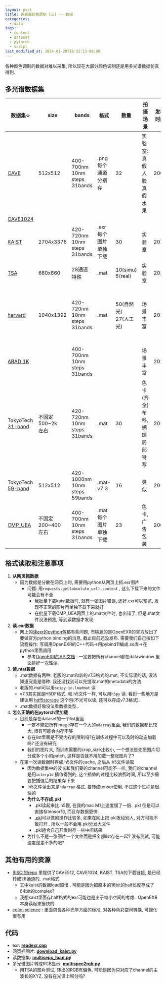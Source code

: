```yaml
---
layout: post
title: 传感器颜色调制 (三) -- 数据
categories:
  - data
tags:
  - content
  - dataset
  - pytorch
  - script
last_modified_at: 2024-01-20T16:32:13-08:00
---
```

各种颜色调制的数据对难以采集, 所以现在大部分颜色调制还是用多光谱数据仿真得到.
## 多光谱数据集

| 数据集$\downarrow$ | size | bands | 格式 | 数量 | 拍摄场景 | 发布时间 | 大小 | 条件 | 拍摄条件 |
| ---- | ---- | ---- | ---- | ---- | ---- | ---- | ---- | ---- | ---- |
| [CAVE](https://www1.cs.columbia.edu/CAVE/databases/multispectral/) | 512x512 | 400-700nm<br>10nm steps<br>31bands | .png<br>每个通道<br>分别存 | 32 | 实验室:<br>真假人脸<br>真假水果 | 2008 | 419.9MB |  |  |
| [CAVE1024](https://cave.cs.columbia.edu/projects/categories/project?cid=Computational+Imaging&pid=Multispectral+Imaging+Using+Multiplexed+Illumination) |  |  |  |  |  |  | 13.06GB |  |  |
| [KAIST](http://vclab.kaist.ac.kr/siggraphasia2017p1/kaistdataset.html) | 2704x3376 | 420-720nm<br>10nm steps<br>31bands | .exr<br>每个图片<br>单独下载 | 30 | 实验室 | 2017 | 8.67GB |  |  |
| [TSA](https://github.com/mengziyi64/TSA-Net) | 660x660 | 28通道<br>特殊 | .mat | 10(simu)<br>5(real) | 实验室 | 2020 |  | simu是从<br>KAIST的数据<br>中截取的 |  |
| [harvard](https://vision.seas.harvard.edu/hyperspec/download.html) | 1040x1392 | 420-720nm<br>10nm steps<br>31bands | .mat | 50(自然光)<br>27(人工光) | 场景丰富 | 2011 | 约7GB | research-only | 商业相机:<br>Nuance FX, CRI Inc<br>liquid crystal tunable filter |
| [ARAD 1K](https://github.com/boazarad/ARAD_1K) |  | 400-700nm<br>10nm steps<br>31bands |  |  | 场景丰富 | 2022 |  | 需要注册 |  |
| TokyoTech<br>[31-band](http://www.ok.sc.e.titech.ac.jp/res/MSI/MSIdata31.html) | 不固定<br>500~2k<br>左右 | 420-720nm<br>10nm steps<br>31bands | .mat | 30 | 色卡(齐全)<br>布料,<br>蝴蝶<br>局部特写 | 2015 | 2.97GB | research-only<br>redistribute-<br>prevent |  |
| TokyoTech<br>[59-band](http://www.ok.sc.e.titech.ac.jp/res/MSI/MSIdata59.html) | 512x512 | 420-1000nm<br>10nm steps<br>59bands | .mat-v7.3 | 16 | 类似<br> | 2019 | 1.7GB | research-only<br>redistribute-<br>prevent |  |
| [CMP_UEA](http://www2.cmp.uea.ac.uk/Research/compvis/MultiSpectralDB.htm) | 不固定<br>200~400<br>左右 | 400-700nm<br>10nm steps<br>31bands | .mat<br>每个图片<br>单独下载 | 23 | 色卡,<br>广告包装 | 2004 | 566.6MB |  |  |

## 格式读取和注意事项

1. **从网页抓数据**
	- 因为数据是分散在网页上的, 需要用python从网页上抓.exr图片
		- 问题: 用`requests.get(absolute_url).content` , 这么下载下来的文件可能会有不全
			- 我批量下载kaist数据时, 就有一张图片错误, 还好.exr可以预览, 发现不正常的图片再单独下载下来就好
			- 在批量下载CMP_UEA网页上的.mat文件时, 也出错了, 但是.mat文件没法预览, 等到读数据才发现
3. **读.exr数据**
	- 网上的[读exr的python包][1]都有些问题, 而尴尬的是OpenEXR的官方放出了要做官方python binding的消息, 截止目前还没发布. 需要我们自己按如下流程操作: 写调用OpenEXR的C++代码->用pybind11编成.so库->在python里面调用
		- 参考[OpenEXR的API文档](https://openexr.com/en/latest/API.html#the-openexr-api) : 一定要把所有channel都在datawindow 里面排好一次性读
4. **读.mat数据**
	-  .mat数据有两种: 老版的.mat和新的v7.3格式的.mat, 不实际读的话, 没法知道究竟是哪种. 我还没找到可以先提取.mat的metadata的方法
	- 老版的.mat可以用`scipy.io.loadmat` 读
	- v7.3其实就是H5DF格式, 和.h5文件一样, 可以用`h5py` 读. 看到一些地方是建议用 [hdf5storage](https://pypi.python.org/pypi/hdf5storage) 这个包(不光可以读, 还可以存成v7.3格式).
	- .mat数据好像没法看数据类型..
1. **怎么正确的在pytorch里加载**
	- 目前是存在dataset的一个list里面
		- 一定不能把所有image存在一个大的`ndarray`里面, 我们的数据都比较大, 很有可能会内存不够
		- 存在list里面是不受内存的限制吗?在训练过程中可以及时的动态加载吗? 还没有研究
		- 我们的图片大, 而训练需要的crop_size比较小, 一个想法是先把图片切分成多个小的patch, 这样是否就不用加载一整张图片了?
	- 在第一次读数据时存成.h5文件的cache, 之后从.h5文件读取
		- 因为数据集中的波长和我们要的channel可能不一样, 我们的channel是用`interp1d` 插值得到的, 这个插值的过程比较浪费时间, 所以至少需要把插值后的结果存下来
		- .h5文件读出来是`ndarray` 格式, 要转成tensor使用, 不过这个过程是很快的
		- **为什么不存成.pkl** 
			- .pkl读起来比.h5慢, 在我的mac M1上速度慢了一倍.  .pkl 倒是可以直接存tensor的, 而且存数据更快. 
			- [.pkl](https://docs.python.org/3/library/pickle.html)可以做的操作比较多, 如果在网上把.pkl发给别人, 对方可能不敢打开.. 所以一般不会用.pkl分发大文件
			- .pkl适合自己开发时存一些中间结果
		- 为什么不是一张图片一个文件而是把全部list存在一起? 没有测试, 可能速度是差不多的吧?

## 其他有用的资源

- [BiSCI的repo](https://github.com/caiyuanhao1998/BiSCI) 里提供了CAVE512, CAVE1024, KAIST, TSA的下载链接, 是已经转成28通道的, .mat格式
	- 其中kaist的数据load超慢.. 可能是因为把原本的16bit的half长度存成了64bit的complex?
	- 我想kaist里面存half格式的exr可能也是出于缩小空间的考虑.. OpenEXR本身读起来挺快的
- [color-science](https://github.com/colour-science/colour) : 里面包含各种光学方面的标准, 对各种色彩空间转换, 可视化很有用

## 代码

- exr: [**readexr.cpp**](https://gist.github.com/roshameow/c2710dedf5ab067517d622b2a7ed4679#file-readexr-cpp)
- 网页抓图片: [**download_kaist.py**](https://gist.github.com/roshameow/30aae94815c6b8ddb2253191d4f86649#file-download_kaist-py) 
- 读数据集: [**multisepc_load.py**](https://gist.github.com/roshameow/30aae94815c6b8ddb2253191d4f86649#file-multisepc_load-py)
- 多光谱图片转成RGB显示: [**multispec2rgb.py**](https://gist.github.com/roshameow/30aae94815c6b8ddb2253191d4f86649#file-multispec2rgb-py) 
	- 用TSA的图片测试, 转出的RGB有偏色, 可能是因为只对应了channel的主波长的XYZ, 没有在光谱上积分吗?





[1]: https://github.com/jamesbowman/openexrpython.git